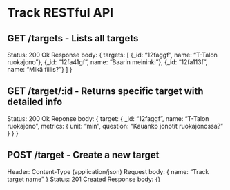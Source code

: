 # Track RESTful API

## GET /targets - Lists all targets
Status:
  200 Ok
Response body:
{
  targets: [
    {_id: “12faggf”, name: “T-Talon ruokajono”},
    {_id: “12fa41gf”, name: “Baarin meininki”},
    {_id: “12fa113f”, name: “Mikä fiilis?”}
  ]
}

## GET /target/:id - Returns specific target with detailed info
Status:
  200 Ok
Reponse body:
{
  target: {
    _id: “12faggf”,
    name: “T-Talon ruokajono”,
    metrics: {
unit: “min”,
question: “Kauanko jonotit ruokajonossa?”
    }
  }
}

## POST /target - Create a new target
Header:
  Content-Type (application/json)
Request body:
{
  name: “Track target name”
}
Status:
  201 Created
Response body: {}
